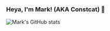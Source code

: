 ### Heya, I'm Mark! (AKA Constcat) 👋

![Mark's GitHub stats](https://github-readme-stats.vercel.app/api?username=Constcat&show_icons=true&theme=radical&hide_border=true")

<!--
**Constcat/Constcat** is a ✨ _special_ ✨ repository because its `README.md` (this file) appears on your GitHub profile.

Here are some ideas to get you started:

- 🔭 I’m currently working on ...
- 🌱 I’m currently learning ...
- 👯 I’m looking to collaborate on ...
- 🤔 I’m looking for help with ...
- 💬 Ask me about ...
- 📫 How to reach me: ...
- 😄 Pronouns: ...
- ⚡ Fun fact: ...
-->
